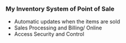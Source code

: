 ### My Inventory System of Point of Sale

 - Automatic updates when the items are sold
 - Sales Processing and Billing/ Online
 - Access Security and Control

